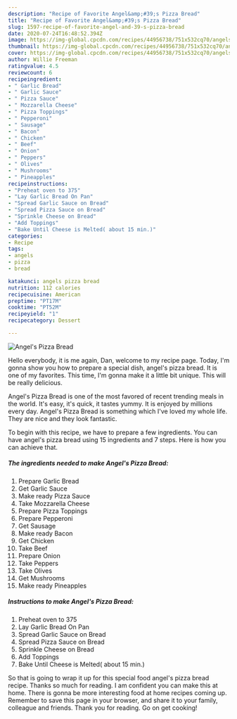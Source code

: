 ```yaml
---
description: "Recipe of Favorite Angel&amp;#39;s Pizza Bread"
title: "Recipe of Favorite Angel&amp;#39;s Pizza Bread"
slug: 1597-recipe-of-favorite-angel-and-39-s-pizza-bread
date: 2020-07-24T16:48:52.394Z
image: https://img-global.cpcdn.com/recipes/44956738/751x532cq70/angels-pizza-bread-recipe-main-photo.jpg
thumbnail: https://img-global.cpcdn.com/recipes/44956738/751x532cq70/angels-pizza-bread-recipe-main-photo.jpg
cover: https://img-global.cpcdn.com/recipes/44956738/751x532cq70/angels-pizza-bread-recipe-main-photo.jpg
author: Willie Freeman
ratingvalue: 4.5
reviewcount: 6
recipeingredient:
- " Garlic Bread"
- " Garlic Sauce"
- " Pizza Sauce"
- " Mozzarella Cheese"
- " Pizza Toppings"
- " Pepperoni"
- " Sausage"
- " Bacon"
- " Chicken"
- " Beef"
- " Onion"
- " Peppers"
- " Olives"
- " Mushrooms"
- " Pineapples"
recipeinstructions:
- "Preheat oven to 375"
- "Lay Garlic Bread On Pan"
- "Spread Garlic Sauce on Bread"
- "Spread Pizza Sauce on Bread"
- "Sprinkle Cheese on Bread"
- "Add Toppings"
- "Bake Until Cheese is Melted( about 15 min.)"
categories:
- Recipe
tags:
- angels
- pizza
- bread

katakunci: angels pizza bread 
nutrition: 112 calories
recipecuisine: American
preptime: "PT17M"
cooktime: "PT52M"
recipeyield: "1"
recipecategory: Dessert

---
```



![Angel&#39;s Pizza Bread](https://img-global.cpcdn.com/recipes/44956738/751x532cq70/angels-pizza-bread-recipe-main-photo.jpg)

Hello everybody, it is me again, Dan, welcome to my recipe page. Today, I'm gonna show you how to prepare a special dish, angel&#39;s pizza bread. It is one of my favorites. This time, I'm gonna make it a little bit unique. This will be really delicious.

Angel&#39;s Pizza Bread is one of the most favored of recent trending meals in the world. It's easy, it's quick, it tastes yummy. It is enjoyed by millions every day. Angel&#39;s Pizza Bread is something which I've loved my whole life. They are nice and they look fantastic.




To begin with this recipe, we have to prepare a few ingredients. You can have angel&#39;s pizza bread using 15 ingredients and 7 steps. Here is how you can achieve that.

<!--inarticleads1-->

##### The ingredients needed to make Angel&#39;s Pizza Bread:

1. Prepare  Garlic Bread
1. Get  Garlic Sauce
1. Make ready  Pizza Sauce
1. Take  Mozzarella Cheese
1. Prepare  Pizza Toppings
1. Prepare  Pepperoni
1. Get  Sausage
1. Make ready  Bacon
1. Get  Chicken
1. Take  Beef
1. Prepare  Onion
1. Take  Peppers
1. Take  Olives
1. Get  Mushrooms
1. Make ready  Pineapples




<!--inarticleads2-->

##### Instructions to make Angel&#39;s Pizza Bread:

1. Preheat oven to 375
1. Lay Garlic Bread On Pan
1. Spread Garlic Sauce on Bread
1. Spread Pizza Sauce on Bread
1. Sprinkle Cheese on Bread
1. Add Toppings
1. Bake Until Cheese is Melted( about 15 min.)




So that is going to wrap it up for this special food angel&#39;s pizza bread recipe. Thanks so much for reading. I am confident you can make this at home. There is gonna be more interesting food at home recipes coming up. Remember to save this page in your browser, and share it to your family, colleague and friends. Thank you for reading. Go on get cooking!
